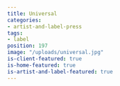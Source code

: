 ```yaml
---
title: Universal
categories:
- artist-and-label-press
tags:
- label
position: 197
image: "/uploads/universal.jpg"
is-client-featured: true
is-home-featured: true
is-artist-and-label-featured: true
---
```


